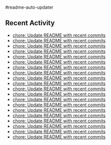 #readme-auto-updater

## Recent Activity
<!-- LATEST_COMMITS:START -->
- [chore: Update README with recent commits](https://github.com/NEO1717/readme-auto-updater/commit/743209b758d5cf6f0b8b32867375c909c25254be)
- [chore: Update README with recent commits](https://github.com/NEO1717/readme-auto-updater/commit/da39cbfea27929da94cec2b6e9372f0f8bcaef83)
- [chore: Update README with recent commits](https://github.com/NEO1717/readme-auto-updater/commit/95ef08869c1e6e60119f125187153036bdc49f2d)
- [chore: Update README with recent commits](https://github.com/NEO1717/readme-auto-updater/commit/8a735b4a87a1f71a2cda69518c40ffa1d5a3c81c)
- [chore: Update README with recent commits](https://github.com/NEO1717/readme-auto-updater/commit/7e29eb559629b3de86110df323e4c8a15d85b2cc)
- [chore: Update README with recent commits](https://github.com/NEO1717/readme-auto-updater/commit/e8ac76ce07c9ba826ec399e82d21f36ef702c900)
- [chore: Update README with recent commits](https://github.com/NEO1717/readme-auto-updater/commit/2df33f548edcb3f4d1d8a61f53245960c382aeee)
- [chore: Update README with recent commits](https://github.com/NEO1717/readme-auto-updater/commit/5d87079d7ffc1f4fcf46bdebdb286164cac47aa9)
- [chore: Update README with recent commits](https://github.com/NEO1717/readme-auto-updater/commit/c021e73f72207f7ea7231db8bc6a4029de7b7f52)
- [chore: Update README with recent commits](https://github.com/NEO1717/readme-auto-updater/commit/3ceeb2d15b0a034c96f04a1d31812fa54eb7e764)
- [chore: Update README with recent commits](https://github.com/NEO1717/readme-auto-updater/commit/c7649beb7990f755566b14efda02d555bd453019)
- [chore: Update README with recent commits](https://github.com/NEO1717/readme-auto-updater/commit/79222388a9c5a540b8991a0610d56b0635d04561)
- [chore: Update README with recent commits](https://github.com/NEO1717/readme-auto-updater/commit/26500ef257a3423bff15bea963b3a7382ab38f82)
- [chore: Update README with recent commits](https://github.com/NEO1717/readme-auto-updater/commit/379efe4f46b39de33b62d14b83a429158728d02e)
- [chore: Update README with recent commits](https://github.com/NEO1717/readme-auto-updater/commit/71707b5b7fc5bd7f21f89fe0fec9d7f03b6cd740)
- [chore: Update README with recent commits](https://github.com/NEO1717/readme-auto-updater/commit/508bf5416f6b17715b69b4d25fe2e9471be3a974)
- [chore: Update README with recent commits](https://github.com/NEO1717/readme-auto-updater/commit/3861710afd62763121277bac6632e81bccb99772)
- [chore: Update README with recent commits](https://github.com/NEO1717/readme-auto-updater/commit/572bc1a6e3a254fa8ebe2530fef6e8bf9bfca535)
- [chore: Update README with recent commits](https://github.com/NEO1717/readme-auto-updater/commit/0c73dd3cd9436775b0ef7ee4514c6cae801ac9f4)
- [chore: Update README with recent commits](https://github.com/NEO1717/readme-auto-updater/commit/e1a456f37d5009d1abb3b9cd92897122ba8e8456)
<!-- LATEST_COMMITS:END -->

